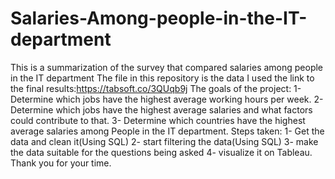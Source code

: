 # Salaries-Among-people-in-the-IT-department
This is a summarization of the survey that compared salaries among people in the IT department
The file in this repository is the data I used
the link to the final results:https://tabsoft.co/3QUqb9j
The goals of the project:
1- Determine which jobs have the highest average working hours per week.
2- Determine which jobs have the highest average salaries and what factors could contribute to that.
3- Determine which countries have the highest average salaries among People in the IT department.
Steps taken:
1- Get the data and clean it(Using SQL)
2- start filtering the data(Using SQL)
3- make the data suitable for the questions being asked
4- visualize it on Tableau.
Thank you for your time.
